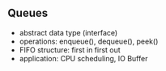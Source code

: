 ## Queues

* abstract data type (interface)
* operations: enqueue(), dequeue(), peek()
* FIFO structure: first in first out
* application: CPU scheduling, IO Buffer
